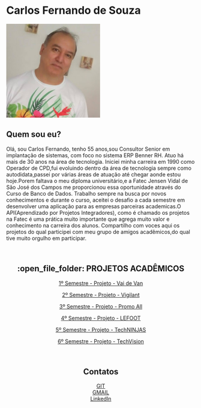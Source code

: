 # Carlos Fernando de Souza

<img src="https://github.com/CarlosSouza87/Portfolio-Fatec/blob/main/vv.jpg" height="250" width="250"/>

## Quem sou eu?

   Olá, sou Carlos Fernando, tenho 55 anos,sou Consultor Senior em implantação de sistemas, com foco no sistema ERP Benner RH.
   Atuo há mais de 30 anos na área de tecnologia.
   Iniciei minha carreira em 1990 como Operador de CPD,fui evoluindo dentro da área de tecnologia sempre como autodidata,passei por 
   várias áreas de atuação até chegar aonde estou hoje.Porem faltava o meu diploma universitário,e a Fatec Jensen Vidal de 
   São José dos Campos me proporcionou essa oportunidade através do Curso de Banco de Dados.
   Trabalho sempre na busca por novos conhecimentos e durante o curso, aceitei o desafio a cada semestre em desenvolver uma aplicação
   para as empresas parceiras academicas.O API(Aprendizado por Projetos Integradores), como é chamado os projetos na Fatec é uma prática 
   muito importante que agrega muito valor e conhecimento na carreira dos alunos.
  Compartilho com voces aqui os projetos do qual participei com meu grupo de amigos acadêmicos,do qual tive muito orgulho em participar.

<div align="center"><br> 
<h2>:open_file_folder:  PROJETOS ACADÊMICOS</h2> 

[1º  Semestre -  Projeto - Vai de Van](https://github.com/CarlosSouza87/Portfolio-Fatec/blob/main/Projetos/API_1.md) 

[2º Semestre  -  Projeto - Vigilant](https://github.com/CarlosSouza87/Portfolio-Fatec/blob/main/Projetos/API_2.md)

[3º Semestre  -  Projeto - Promo All](https://github.com/CarlosSouza87/Portfolio-Fatec/blob/main/Projetos/API_3.md)

[4º Semestre  -  Projeto - LEFOOT](https://github.com/CarlosSouza87/Portfolio-Fatec/blob/main/Projetos/API_4.md)

[5º Semestre  -  Projeto - TechNINJAS](https://github.com/CarlosSouza87/Portfolio-Fatec/blob/main/Projetos/API_5.md)

[6º Semestre -  Projeto - TechVision](https://github.com/CarlosSouza87/Portfolio-Fatec/blob/main/Projetos/API_6.md)
 <div align="center"><br> 

## Contatos 
[GIT](https://github.com/CarlosSouza87)
<br>[GMAIL](carlosfernandos1000@gmail.com)
<br>[LinkedIn](https://www.linkedin.com/in/carlos-fernando-souza-94aa074b/)


